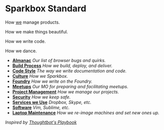 # Sparkbox Standard


How [we][sparkbox] manage products.

How we make things beautiful.

How we write code.

How we dance.

* **[Almanac](/almanac)** _Our list of browser bugs and quirks._
* **[Build Process](/build_process)** _How we build, deploy, and deliver._
* **[Code Style](/code-style/README.md)** _The way we write documentation and code._
* **[Culture](/culture)** _How we Sparkbox._
* **[Foundry](/foundry)** _How we write on the Foundry._
* **[Meetups](/meetups)** _Our MO for preparing and facilitating meetups._
* **[Project Management](/project_management/README.md)** _How we manage our projects._
* **[Security](/security)** _How we keep safe._
* **[Services we Use](/services)** _Dropbox, Skype, etc._
* **[Software](/software)** _Vim, Sublime, etc._
* **[Laptop Maintenance](/laptop/README.md)** _How we re-image machines and set new ones up._










_Inspired by [Thoughtbot's Playbook][inspiration]_

[inspiration]: https://playbook.thoughtbot.com
[sparkbox]: http://seesparkbox.com
